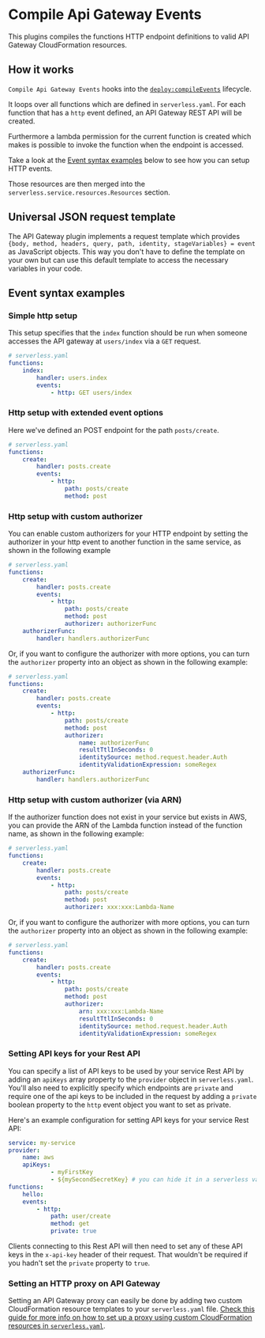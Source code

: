# Compile Api Gateway Events

This plugins compiles the functions HTTP endpoint definitions to valid API Gateway CloudFormation resources.

## How it works

`Compile Api Gateway Events` hooks into the [`deploy:compileEvents`](/lib/plugins/deploy) lifecycle.

It loops over all functions which are defined in `serverless.yaml`. For each function that has a `http` event
defined, an API Gateway REST API will be created.

Furthermore a lambda permission for the current function is created which makes is possible to invoke the function when
the endpoint is accessed.

Take a look at the [Event syntax examples](#event-syntax-examples) below to see how you can setup HTTP events.

Those resources are then merged into the `serverless.service.resources.Resources` section.

## Universal JSON request template

The API Gateway plugin implements a request template which provides `{body, method, headers, query, path, identity,
stageVariables} = event` as JavaScript objects. This way you don't have to define the template on your own but can use
this default template to access the necessary variables in your code.

## Event syntax examples

### Simple http setup

This setup specifies that the `index` function should be run when someone accesses the API gateway at `users/index` via
a `GET` request.

```yaml
# serverless.yaml
functions:
    index:
        handler: users.index
        events:
            - http: GET users/index
```

### Http setup with extended event options

Here we've defined an POST endpoint for the path `posts/create`.

```yaml
# serverless.yaml
functions:
    create:
        handler: posts.create
        events:
            - http:
                path: posts/create
                method: post
```

### Http setup with custom authorizer
You can enable custom authorizers for your HTTP endpoint by setting the authorizer in your http event to another function in the same service, as shown in the following example

```yml
# serverless.yaml
functions:
    create:
        handler: posts.create
        events:
            - http:
                path: posts/create
                method: post
                authorizer: authorizerFunc
    authorizerFunc:
        handler: handlers.authorizerFunc
```
Or, if you want to configure the authorizer with more options, you can turn the `authorizer` property into an object as shown in the following example:

```yml
# serverless.yaml
functions:
    create:
        handler: posts.create
        events:
            - http:
                path: posts/create
                method: post
                authorizer:
                    name: authorizerFunc
                    resultTtlInSeconds: 0
                    identitySource: method.request.header.Auth
                    identityValidationExpression: someRegex
    authorizerFunc:
        handler: handlers.authorizerFunc
```

### Http setup with custom authorizer (via ARN)
If the authorizer function does not exist in your service but exists in AWS, you can provide the ARN of the Lambda function instead of the function name, as shown in the following example:

```yml
# serverless.yaml
functions:
    create:
        handler: posts.create
        events:
            - http:
                path: posts/create
                method: post
                authorizer: xxx:xxx:Lambda-Name
```
Or, if you want to configure the authorizer with more options, you can turn the `authorizer` property into an object as shown in the following example:
```yml
# serverless.yaml
functions:
    create:
        handler: posts.create
        events:
            - http:
                path: posts/create
                method: post
                authorizer:
                    arn: xxx:xxx:Lambda-Name
                    resultTtlInSeconds: 0
                    identitySource: method.request.header.Auth
                    identityValidationExpression: someRegex
```

### Setting API keys for your Rest API
You can specify a list of API keys to be used by your service Rest API by adding an `apiKeys` array property to the `provider` object in `serverless.yaml`. You'll also need to explicitly specify which endpoints are `private` and require one of the api keys to be included in the request by adding a `private` boolean property to the `http` event object you want to set as private.

Here's an example configuration for setting API keys for your service Rest API:

```yaml
service: my-service
provider:
    name: aws
    apiKeys:
            - myFirstKey
            - ${mySecondSecretKey} # you can hide it in a serverless variable
functions:
    hello:
    events:
        - http:
            path: user/create
            method: get
            private: true
```

Clients connecting to this Rest API will then need to set any of these API keys in the `x-api-key` header of their request. That wouldn't be required if you hadn't set the `private` property to `true`.

### Setting an HTTP proxy on API Gateway
Setting an API Gateway proxy can easily be done by adding two custom CloudFormation resource templates to your `serverless.yaml` file. [Check this guide for more info on how to set up a proxy using custom CloudFormation resources in `serverless.yaml`](https://github.com/serverless/serverless/blob/v1.0/docs/guide/custom-provider-resources.md).